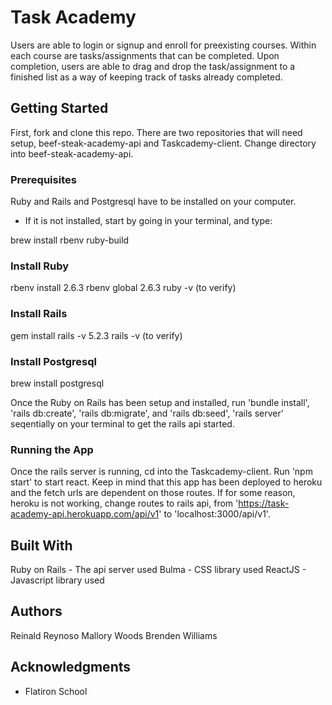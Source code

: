 # Task Academy
Users are able to login or signup and enroll for preexisting courses. Within each course are tasks/assignments that can be completed. Upon completion, users are able to drag and drop the task/assignment to a finished list as a way of keeping track of tasks already completed.  

## Getting Started
First, fork and clone this repo. There are two repositories that will need setup, beef-steak-academy-api and Taskcademy-client. Change directory into beef-steak-academy-api. 

### Prerequisites
Ruby and Rails and Postgresql have to be installed on your computer. 

* If it is not installed, start by going in your terminal, and type:

brew install rbenv ruby-build

### Install Ruby
rbenv install 2.6.3
rbenv global 2.6.3
ruby -v (to verify)

### Install Rails
gem install rails -v 5.2.3
rails -v (to verify)

### Install Postgresql
brew install postgresql

Once the Ruby on Rails has been setup and installed, run 'bundle install', 'rails db:create', 'rails db:migrate', and 'rails db:seed', 'rails server' seqentially on your terminal to get the rails api started.


### Running the App
Once the rails server is running, cd into the Taskcademy-client. Run 'npm start' to start react. Keep in mind that this app has been deployed to heroku and the fetch urls are dependent on those routes. If for some reason, heroku is not working, change routes to rails api, from 'https://task-academy-api.herokuapp.com/api/v1' to 'localhost:3000/api/v1'.


## Built With
Ruby on Rails - The api server used
Bulma - CSS library used
ReactJS - Javascript library used

## Authors
Reinald Reynoso
Mallory Woods
Brenden Williams


## Acknowledgments
* Flatiron School